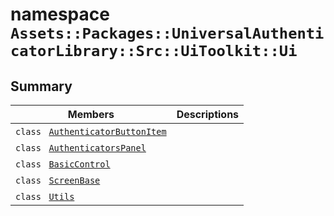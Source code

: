 # namespace `Assets::Packages::UniversalAuthenticatorLibrary::Src::UiToolkit::Ui` 

## Summary

 Members                                | Descriptions                                
----------------------------------------|---------------------------------------------
`class ` [`AuthenticatorButtonItem`](Assets--Packages--UniversalAuthenticatorLibrary--Src--UiToolkit--Ui--AuthenticatorButtonItem.md) | 
`class ` [`AuthenticatorsPanel`](Assets--Packages--UniversalAuthenticatorLibrary--Src--UiToolkit--Ui--AuthenticatorsPanel.md) | 
`class ` [`BasicControl`](Assets--Packages--UniversalAuthenticatorLibrary--Src--UiToolkit--Ui--BasicControl.md) | 
`class ` [`ScreenBase`](Assets--Packages--UniversalAuthenticatorLibrary--Src--UiToolkit--Ui--ScreenBase.md) | 
`class ` [`Utils`](Assets--Packages--UniversalAuthenticatorLibrary--Src--UiToolkit--Ui--Utils.md) | 

